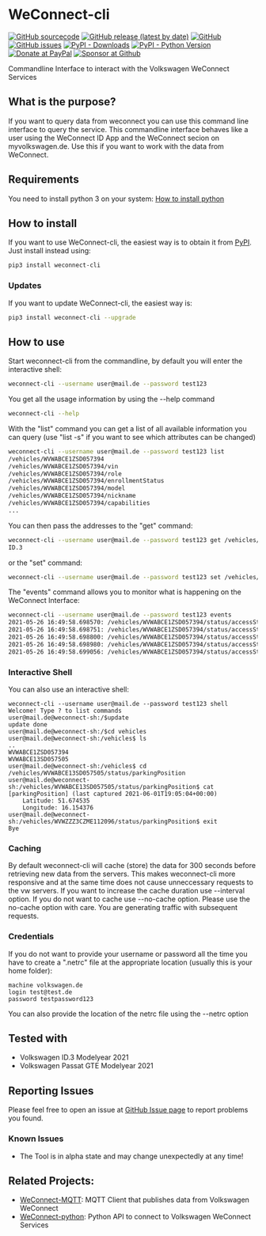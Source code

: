 # WeConnect-cli
[![GitHub sourcecode](https://img.shields.io/badge/Source-GitHub-green)](https://github.com/tillsteinbach/WeConnect-cli/)
[![GitHub release (latest by date)](https://img.shields.io/github/v/release/tillsteinbach/WeConnect-cli)](https://github.com/tillsteinbach/WeConnect-cli/releases/latest)
[![GitHub](https://img.shields.io/github/license/tillsteinbach/WeConnect-cli)](https://github.com/tillsteinbach/WeConnect-cli/blob/master/LICENSE)
[![GitHub issues](https://img.shields.io/github/issues/tillsteinbach/WeConnect-cli)](https://github.com/tillsteinbach/WeConnect-cli/issues)
[![PyPI - Downloads](https://img.shields.io/pypi/dm/weconnect-cli?label=PyPI%20Downloads)](https://pypi.org/project/weconnect-cli/)
[![PyPI - Python Version](https://img.shields.io/pypi/pyversions/weconnect-cli)](https://pypi.org/project/weconnect-cli/)
[![Donate at PayPal](https://img.shields.io/badge/Donate-PayPal-2997d8)](https://www.paypal.com/donate?hosted_button_id=2BVFF5GJ9SXAJ)
[![Sponsor at Github](https://img.shields.io/badge/Sponsor-GitHub-28a745)](https://github.com/sponsors/tillsteinbach)

Commandline Interface to interact with the Volkswagen WeConnect Services

## What is the purpose?
If you want to query data from weconnect you can use this command line interface to query the service. This commandline interface behaves like a user using the WeConnect ID App and the WeConnect secion on myvolkswagen.de. Use this if you want to work with the data from WeConnect.

## Requirements
You need to install python 3 on your system: [How to install python](https://realpython.com/installing-python/)

## How to install
If you want to use WeConnect-cli, the easiest way is to obtain it from [PyPI](https://pypi.org/project/weconnect-cli/). Just install instead using:
```bash
pip3 install weconnect-cli
```
### Updates
If you want to update WeConnect-cli, the easiest way is:
```bash
pip3 install weconnect-cli --upgrade
```

## How to use
Start weconnect-cli from the commandline, by default you will enter the interactive shell:
```bash
weconnect-cli --username user@mail.de --password test123
```
You get all the usage information by using the --help command
```bash
weconnect-cli --help
```
With the "list" command you can get a list of all available information you can query (use "list -s" if you want to see which attributes can be changed)
```bash
weconnect-cli --username user@mail.de --password test123 list
/vehicles/WVWABCE1ZSD057394
/vehicles/WVWABCE1ZSD057394/vin
/vehicles/WVWABCE1ZSD057394/role
/vehicles/WVWABCE1ZSD057394/enrollmentStatus
/vehicles/WVWABCE1ZSD057394/model
/vehicles/WVWABCE1ZSD057394/nickname
/vehicles/WVWABCE1ZSD057394/capabilities
...
```
You can then pass the addresses to the "get" command:
```bash
weconnect-cli --username user@mail.de --password test123 get /vehicles/WVWABCE1ZSD057394/model
ID.3
```
or the "set" command:
```bash
weconnect-cli --username user@mail.de --password test123 set /vehicles/WVWABCE1ZSD057394/controls/climatization stop
```
The "events" command allows you to monitor what is happening on the WeConnect Interface:
```bash
weconnect-cli --username user@mail.de --password test123 events
2021-05-26 16:49:58.698570: /vehicles/WVWABCE1ZSD057394/status/accessStatus/overallStatus: new value: unsafe
2021-05-26 16:49:58.698751: /vehicles/WVWABCE1ZSD057394/status/accessStatus/doors/bonnet/lockState: new value: unknown lock state
2021-05-26 16:49:58.698800: /vehicles/WVWABCE1ZSD057394/status/accessStatus/doors/bonnet/openState: new value: closed
2021-05-26 16:49:58.698980: /vehicles/WVWABCE1ZSD057394/status/accessStatus/doors/frontLeft/lockState: new value: unlocked
2021-05-26 16:49:58.699056: /vehicles/WVWABCE1ZSD057394/status/accessStatus/doors/frontLeft/openState: new value: closed
```
### Interactive Shell
You can also use an interactive shell:
```
weconnect-cli --username user@mail.de --password test123 shell
Welcome! Type ? to list commands
user@mail.de@weconnect-sh:/$update
update done
user@mail.de@weconnect-sh:/$cd vehicles
user@mail.de@weconnect-sh:/vehicles$ ls
..
WVWABCE1ZSD057394
WVWABCE13SD057505
user@mail.de@weconnect-sh:/vehicles$ cd /vehicles/WVWABCE13SD057505/status/parkingPosition
user@mail.de@weconnect-sh:/vehicles/WVWABCE13SD057505/status/parkingPosition$ cat
[parkingPosition] (last captured 2021-06-01T19:05:04+00:00)
	Latitude: 51.674535
	Longitude: 16.154376
user@mail.de@weconnect-sh:/vehicles/WVWZZZ3CZME112096/status/parkingPosition$ exit
Bye
```
### Caching
By default weconnect-cli will cache (store) the data for 300 seconds before retrieving new data from the servers. This makes weconnect-cli more responsive and at the same time does not cause unneccessary requests to the vw servers. If you want to increase the cache duration use --interval option. If you do not want to cache use --no-cache option. Please use the no-cache option with care. You are generating traffic with subsequent requests.

### Credentials
If you do not want to provide your username or password all the time you have to create a ".netrc" file at the appropriate location (usually this is your home folder):
```
machine volkswagen.de
login test@test.de
password testpassword123
```
You can also provide the location of the netrc file using the --netrc option
## Tested with
- Volkswagen ID.3 Modelyear 2021
- Volkswagen Passat GTE Modelyear 2021

## Reporting Issues
Please feel free to open an issue at [GitHub Issue page](https://github.com/tillsteinbach/WeConnect-cli/issues) to report problems you found.

### Known Issues
- The Tool is in alpha state and may change unexpectedly at any time!

## Related Projects:
- [WeConnect-MQTT](https://github.com/tillsteinbach/WeConnect-mqtt): MQTT Client that publishes data from Volkswagen WeConnect
- [WeConnect-python](https://github.com/tillsteinbach/WeConnect-python): Python API to connect to Volkswagen WeConnect Services
